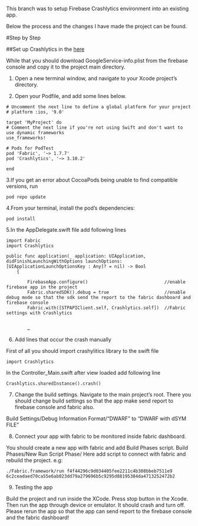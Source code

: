 This branch was to setup Firebase Crashlytics environment into an existing app.

Below the process and the changes I have made the project can be found. <br>

#Step by Step

##Set up Crashlytics in the [here](https://console.firebase.google.com/project/_/crashlytics)

While that you should download GoogleService-info.plist from the firebase console and copy it to the project main directory.


1. Open a new terminal window, and navigate to your Xcode project’s directory.

2. Open your Podfile, and add some lines below.

```
# Uncomment the next line to define a global platform for your project
# platform :ios, '9.0'

target 'MyProject' do
# Comment the next line if you're not using Swift and don't want to use dynamic frameworks
use_frameworks!

# Pods for PodTest
pod 'Fabric', '~> 1.7.7'
pod 'Crashlytics', '~> 3.10.2'

end

```

3.If you get an error about CocoaPods being unable to find compatible versions, run
```
pod repo update

```
4.From your terminal, install the pod’s dependencies:
```
pod install

```

5.In the AppDelegate.swift file add following lines
```
import Fabric
import Crashlytics

public func application(_ application: UIApplication, didFinishLaunchingWithOptions launchOptions: [UIApplicationLaunchOptionsKey : Any]? = nil) -> Bool
    {
        
        FirebaseApp.configure()								//enable firebase app in the project
        Fabric.sharedSDK().debug = true						//enable debug mode so that the sdk send the report to the fabric dashboard and firebase console
        Fabric.with([STPAPIClient.self, Crashlytics.self])	//Fabric settings with Crashlytics


		…
```

6. Add lines that occur the crash manually

First of all you should import crashylitics library to the swift file
```
import Crashlytics
```

In the Controller_Main.swift after view loaded add following line
```
Crashlytics.sharedInstance().crash()
```

7. Change the build settings.
Navigate to the main project’s root. There you should change build settings so that the app make send report to firebase console and fabric also.

Build Settings/Debug Information Format/“DWARF” to “DWARF with dSYM FILE”

8. Connect your app with fabric to be monitored inside fabric dashboard.

You should create a new app with fabric and add Build Phases script.
Build Phases/New Run Script Phase/	Here add script to connect with fabric and rebuild the project.
e.g:
```
./Fabric.framework/run f4f44296c9d034405fee2211c4b308bbeb7511e9 6c2ceadaed70ca55e6ab023dd79a279696b5c9295d88195384da4713252472b2
```

9. Testing the app

Build the project and run inside the XCode.
Press stop button in the Xcode.
Then run the app through device or emulator.
It should crash and turn off.
Please rerun the app so that the app can send report to the firebase console and the fabric dashboard!

